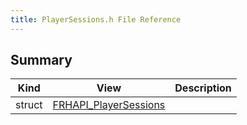 ```yaml
---
title: PlayerSessions.h File Reference
---
```


## Summary
| Kind | View | Description |
|------|------|-------------|
|struct|[FRHAPI_PlayerSessions](/unreal-plugins/all/structfrhapi__playersessions/#structFRHAPI__PlayerSessions)||
